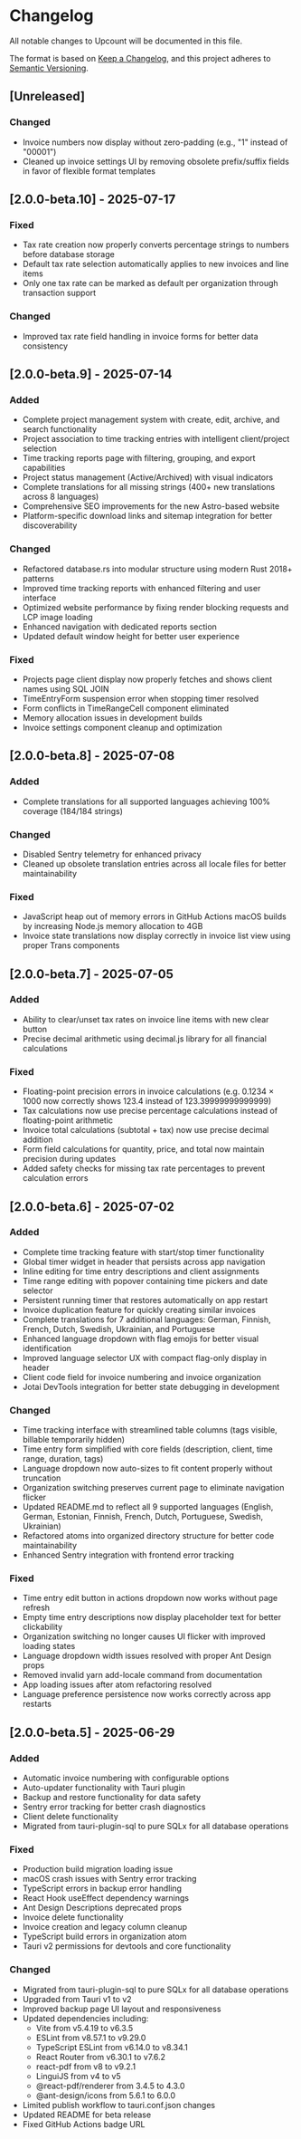 # Changelog

All notable changes to Upcount will be documented in this file.

The format is based on [Keep a Changelog](https://keepachangelog.com/en/1.0.0/),
and this project adheres to [Semantic Versioning](https://semver.org/spec/v2.0.0.html).

## [Unreleased]

### Changed
- Invoice numbers now display without zero-padding (e.g., "1" instead of "00001")
- Cleaned up invoice settings UI by removing obsolete prefix/suffix fields in favor of flexible format templates

## [2.0.0-beta.10] - 2025-07-17

### Fixed
- Tax rate creation now properly converts percentage strings to numbers before database storage
- Default tax rate selection automatically applies to new invoices and line items
- Only one tax rate can be marked as default per organization through transaction support

### Changed
- Improved tax rate field handling in invoice forms for better data consistency

## [2.0.0-beta.9] - 2025-07-14

### Added
- Complete project management system with create, edit, archive, and search functionality
- Project association to time tracking entries with intelligent client/project selection
- Time tracking reports page with filtering, grouping, and export capabilities
- Project status management (Active/Archived) with visual indicators
- Complete translations for all missing strings (400+ new translations across 8 languages)
- Comprehensive SEO improvements for the new Astro-based website
- Platform-specific download links and sitemap integration for better discoverability

### Changed
- Refactored database.rs into modular structure using modern Rust 2018+ patterns
- Improved time tracking reports with enhanced filtering and user interface
- Optimized website performance by fixing render blocking requests and LCP image loading
- Enhanced navigation with dedicated reports section
- Updated default window height for better user experience

### Fixed
- Projects page client display now properly fetches and shows client names using SQL JOIN
- TimeEntryForm suspension error when stopping timer resolved
- Form conflicts in TimeRangeCell component eliminated
- Memory allocation issues in development builds
- Invoice settings component cleanup and optimization

## [2.0.0-beta.8] - 2025-07-08

### Added
- Complete translations for all supported languages achieving 100% coverage (184/184 strings)

### Changed
- Disabled Sentry telemetry for enhanced privacy
- Cleaned up obsolete translation entries across all locale files for better maintainability

### Fixed
- JavaScript heap out of memory errors in GitHub Actions macOS builds by increasing Node.js memory allocation to 4GB
- Invoice state translations now display correctly in invoice list view using proper Trans components

## [2.0.0-beta.7] - 2025-07-05

### Added
- Ability to clear/unset tax rates on invoice line items with new clear button
- Precise decimal arithmetic using decimal.js library for all financial calculations

### Fixed
- Floating-point precision errors in invoice calculations (e.g. 0.1234 × 1000 now correctly shows 123.4 instead of 123.39999999999999)
- Tax calculations now use precise percentage calculations instead of floating-point arithmetic
- Invoice total calculations (subtotal + tax) now use precise decimal addition
- Form field calculations for quantity, price, and total now maintain precision during updates
- Added safety checks for missing tax rate percentages to prevent calculation errors

## [2.0.0-beta.6] - 2025-07-02

### Added
- Complete time tracking feature with start/stop timer functionality
- Global timer widget in header that persists across app navigation
- Inline editing for time entry descriptions and client assignments
- Time range editing with popover containing time pickers and date selector
- Persistent running timer that restores automatically on app restart
- Invoice duplication feature for quickly creating similar invoices
- Complete translations for 7 additional languages: German, Finnish, French, Dutch, Swedish, Ukrainian, and Portuguese
- Enhanced language dropdown with flag emojis for better visual identification
- Improved language selector UX with compact flag-only display in header
- Client code field for invoice numbering and invoice organization
- Jotai DevTools integration for better state debugging in development

### Changed
- Time tracking interface with streamlined table columns (tags visible, billable temporarily hidden)
- Time entry form simplified with core fields (description, client, time range, duration, tags)
- Language dropdown now auto-sizes to fit content properly without truncation
- Organization switching preserves current page to eliminate navigation flicker
- Updated README.md to reflect all 9 supported languages (English, German, Estonian, Finnish, French, Dutch, Portuguese, Swedish, Ukrainian)
- Refactored atoms into organized directory structure for better code maintainability
- Enhanced Sentry integration with frontend error tracking

### Fixed
- Time entry edit button in actions dropdown now works without page refresh
- Empty time entry descriptions now display placeholder text for better clickability
- Organization switching no longer causes UI flicker with improved loading states
- Language dropdown width issues resolved with proper Ant Design props
- Removed invalid yarn add-locale command from documentation
- App loading issues after atom refactoring resolved
- Language preference persistence now works correctly across app restarts

## [2.0.0-beta.5] - 2025-06-29

### Added
- Automatic invoice numbering with configurable options
- Auto-updater functionality with Tauri plugin
- Backup and restore functionality for data safety
- Sentry error tracking for better crash diagnostics
- Client delete functionality
- Migrated from tauri-plugin-sql to pure SQLx for all database operations

### Fixed
- Production build migration loading issue
- macOS crash issues with Sentry error tracking
- TypeScript errors in backup error handling
- React Hook useEffect dependency warnings
- Ant Design Descriptions deprecated props
- Invoice delete functionality
- Invoice creation and legacy column cleanup
- TypeScript build errors in organization atom
- Tauri v2 permissions for devtools and core functionality

### Changed
- Migrated from tauri-plugin-sql to pure SQLx for all database operations
- Upgraded from Tauri v1 to v2
- Improved backup page UI layout and responsiveness
- Updated dependencies including:
  - Vite from v5.4.19 to v6.3.5
  - ESLint from v8.57.1 to v9.29.0
  - TypeScript ESLint from v6.14.0 to v8.34.1
  - React Router from v6.30.1 to v7.6.2
  - react-pdf from v8 to v9.2.1
  - LinguiJS from v4 to v5
  - @react-pdf/renderer from 3.4.5 to 4.3.0
  - @ant-design/icons from 5.6.1 to 6.0.0
- Limited publish workflow to tauri.conf.json changes
- Updated README for beta release
- Fixed GitHub Actions badge URL
